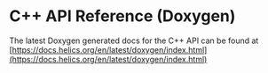 # C++ API Reference (Doxygen)

The latest Doxygen generated docs for the C++ API can be found at [https://docs.helics.org/en/latest/doxygen/index.html](https://docs.helics.org/en/latest/doxygen/index.html)
